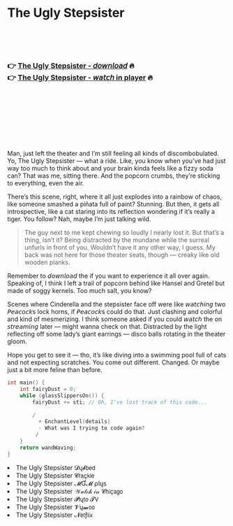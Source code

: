 <h1>The Ugly Stepsister</h1>

<br><br><br>

<h3>👉 <a href="https://Erics-disdeobloomning1972.github.io/wozkiouwkv/">The Ugly Stepsister - 𝘥𝘰𝘸𝘯𝘭𝘰𝘢𝘥</a> 🔥<br>
👉 <a href="https://Erics-disdeobloomning1972.github.io/wozkiouwkv/">The Ugly Stepsister - 𝘸𝘢𝘵𝘤𝘩 in player</a> 🔥
</h3>



<br><br><br><br><br><br><br>


Man, just left the theater and I’m still feeling all kinds of discombobulated. Yo, The Ugly Stepsister — what a ride. Like, you know when you’ve had just way too much to think about and your brain kinda feels like a fizzy soda can? That was me, sitting there. And the popcorn crumbs, they’re sticking to everything, even the air.

There’s this scene, right, where it all just explodes into a rainbow of chaos, like someone smashed a piñata full of paint? Stunning. But then, it gets all introspective, like a cat staring into its reflection wondering if it’s really a tiger. You follow? Nah, maybe I’m just talking wild.

> The guy next to me kept chewing so loudly I nearly lost it. But that’s a   thing, isn’t it? Being distracted by the mundane while the surreal unfurls in front of you. Wouldn’t have it any other way, I guess. My back was not here for those theater seats, though — creaky like old wooden planks.

Remember to 𝘥𝘰𝘸𝘯𝘭𝘰𝘢𝘥 the   if you want to experience it all over again. Speaking of, I think I left a trail of popcorn behind like Hansel and Gretel but made of soggy kernels. Too much salt, you know?

Scenes where Cinderella and the stepsister face off were like 𝘸𝘢𝘵𝘤𝘩𝘪𝘯𝘨 two 𝘗𝘦𝘢𝘤𝘰𝘤𝘬s lock horns, if 𝘗𝘦𝘢𝘤𝘰𝘤𝘬s could do that. Just clashing and colorful and kind of mesmerizing. I think someone asked if you could 𝘸𝘢𝘵𝘤𝘩 the   on 𝘴𝘵𝘳𝘦𝘢𝘮𝘪𝘯𝘨 later — might wanna check on that. Distracted by the light reflecting off some lady’s giant earrings — disco balls rotating in the theater gloom.

Hope you get to see it — tho, it’s like diving into a swimming pool full of cats and not expecting scratches. You come out different. Changed. Or maybe just a bit more feline than before.

```cpp
int main() {
    int fairyDust = 0;
    while (glassSlippersOn()) {
        fairyDust += sti; // Oh, I've lost track of this code...
        
        /
          + EnchantLevel(details)
          - What was I trying to code again?
         /
    }
    return wandWaving;
}
```

<li>The Ugly Stepsister 𝓓ų𝓫𝖻𝖾𝖽</li>
<li>The Ugly Stepsister 𝓒𝗋𝖺ç𝗄𝗅𝖾</li>
<li>The Ugly Stepsister 𝓜Ɠ𝓜 ρ𝗅ų𝗌</li>
<li>The Ugly Stepsister 𝒲𝒶𝓉𝒸𝒽 𝒾𝓃 𝓒𝗁𝗂ç𝖺𝗀𝗈</li>
<li>The Ugly Stepsister 𝓟𝗅ų𝗍𝗈 𝓣𝖵</li>
<li>The Ugly Stepsister 𝓥ų𝓶𝗈𝗈</li>
<li>The Ugly Stepsister 𝓝𝖾𝗍ƒ𝗅𝗂𝗑</li>
